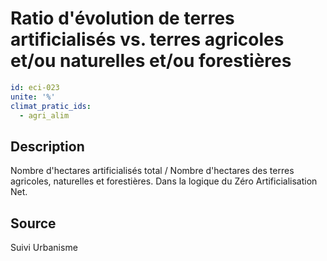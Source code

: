 # Ratio d'évolution de terres artificialisés vs. terres agricoles et/ou naturelles et/ou forestières
```yaml
id: eci-023
unite: '%'
climat_pratic_ids:
  - agri_alim
```
## Description
Nombre d'hectares artificialisés total / Nombre d'hectares des terres agricoles, naturelles et forestières.
Dans la logique du Zéro Artificialisation Net.

## Source
Suivi Urbanisme

